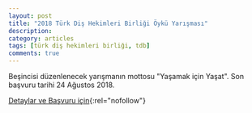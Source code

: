 ```yaml
---
layout: post
title: "2018 Türk Diş Hekimleri Birliği Öykü Yarışması"
description: 
category: articles
tags: [türk diş hekimleri birliği, tdb]
comments: true
---
```


Beşincisi düzenlenecek yarışmanın mottosu "Yaşamak için Yaşat". Son başvuru tarihi 24 Ağustos 2018.

[Detaylar ve Başvuru için](https://www.guncel-egitim.org/2018-turk-dis-hekimleri-birligi-oyku-yarismasi/){:rel="nofollow"}